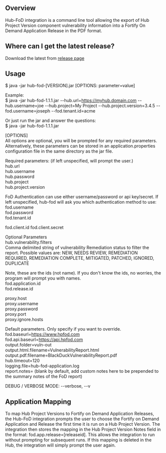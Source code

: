 ## Overview ##
Hub-FoD integration is a command line tool allowing the export of Hub Project Version component vulnerability information into a Fortify On Demand Application Release in the PDF format.  

## Where can I get the latest release? ##
Download the latest from [release page](https://github.com/blackducksoftware/hub-fod/releases)

## Usage ##
$ java -jar hub-fod-[VERSION].jar [OPTIONS: parameter=value]

Example:  
$ java -jar hub-fod-1.1.1.jar --hub.url=https://myhub.domain.com --hub.username=joe --hub.project=My Project --hub.project.version=3.4.5 --fod.username=joseph --fod.tenant.id=acme

Or just run the jar and answer the questions:  
$ java -jar hub-fod-1.1.1.jar

[OPTIONS]  
All options are optional, you will be prompted for any required parameters.  Alternatively, these parameters can be stored in an application.properties configuration file in the same directory as the jar file.

Required parameters: (if left unspecified, will prompt the user.)  
hub.url  
hub.username  
hub.password  
hub.project  
hub.project.version
  
FoD Authentication can use either username/password or api key/secret.  If left unspecified, hub-fod will ask you which authentication method to use:    
fod.username  
fod.password  
fod.tenant.id  

fod.client.id
fod.client.secret


Optional Parameters  
hub.vulnerability.filters  
Comma delimited string of vulnerability Remediation status to filter the report. Possible values are:
NEW, NEEDS REVIEW, REMEDIATION REQUIRED, REMEDIATION COMPLETE, MITIGATED, PATCHED, IGNORED, DUPLICATE

Note, these are the ids (not name).  If you don't know the ids, no worries, the program will prompt you with names.  
fod.application.id  
fod.release.id  

proxy.host  
proxy.username  
proxy.password  
proxy.port  
proxy.ignore.hosts  

Default parameters.  Only specify if you want to override.  
fod.baseurl=https://www.hpfod.com  
fod.api.baseurl=https://api.hpfod.com  
output.folder=vuln-out  
output.html.filename=VulnerabilityReport.html  
output.pdf.filename=BlackDuckVulnerabilityReport.pdf  
hub.timeout=120  
logging.file=hub-fod-application.log  
report.notes= (blank by default, add custom notes here to be prepended to the summary notes of the FoD report)

DEBUG / VERBOSE MODE:
--verbose, --v  

## Application Mapping ##
To map Hub Project Versions to Fortify on Demand Application Releases, the Hub-FoD integration prompts the user to choose the Fortify on Demand Application and Release the first time it is run on a Hub Project Version.  The integration then stores the mapping in the Hub Project Version Notes field in the format: fod.app.release=[releaseid]. This allows the integration to run without prompting for subsequent runs. If this mapping is deleted in the Hub, the integration will simply prompt the user again.

